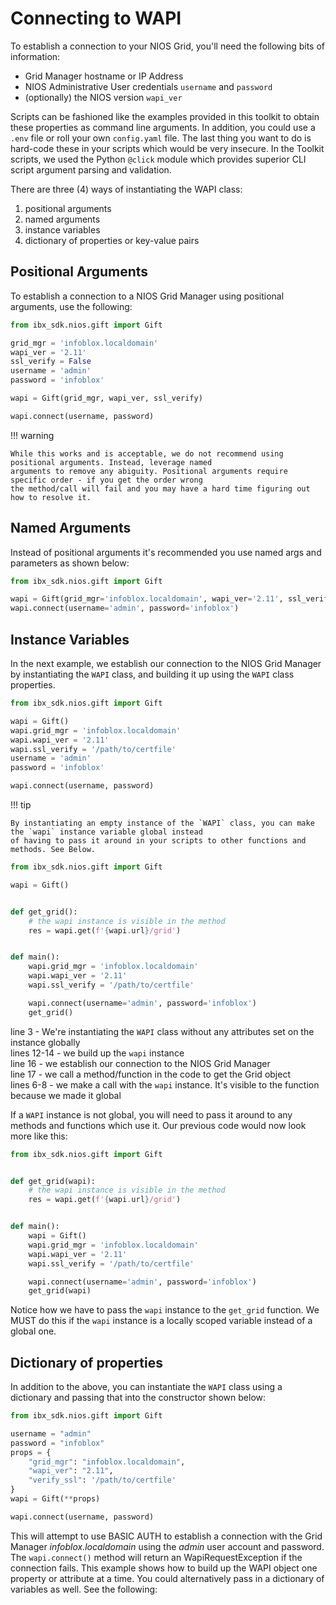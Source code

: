 # Connecting to WAPI

To establish a connection to your NIOS Grid, you'll need the following bits of information:

- Grid Manager hostname or IP Address
- NIOS Administrative User credentials `username` and `password`
- (optionally) the NIOS version `wapi_ver`

Scripts can be fashioned like the examples provided in this toolkit to obtain these properties
as command line arguments. In addition, you could use a `.env` file or roll your own `config.yaml`
file. The last thing you want to do is hard-code these in your scripts which would be very
insecure. In the Toolkit scripts, we used the Python `@click` module which provides superior
CLI script argument parsing and validation.

There are three (4) ways of instantiating the WAPI class:

1. positional arguments
2. named arguments
3. instance variables
4. dictionary of properties or key-value pairs

## Positional Arguments

To establish a connection to a NIOS Grid Manager using positional arguments, use the following:

```python
from ibx_sdk.nios.gift import Gift

grid_mgr = 'infoblox.localdomain'
wapi_ver = '2.11'
ssl_verify = False
username = 'admin'
password = 'infoblox'

wapi = Gift(grid_mgr, wapi_ver, ssl_verify)

wapi.connect(username, password)
```

!!! warning

    While this works and is acceptable, we do not recommend using positional arguments. Instead, leverage named
    arguments to remove any abiguity. Positional arguments require specific order - if you get the order wrong
    the method/call will fail and you may have a hard time figuring out how to resolve it.

## Named Arguments

Instead of positional arguments it's recommended you use named args and parameters as shown below:

```python
from ibx_sdk.nios.gift import Gift

wapi = Gift(grid_mgr='infoblox.localdomain', wapi_ver='2.11', ssl_verify='/path/to/certfile')
wapi.connect(username='admin', password='infoblox')
```

## Instance Variables

In the next example, we establish our connection to the NIOS Grid Manager by instantiating the `WAPI` class, and
building it up using the `WAPI` class properties.

```python
from ibx_sdk.nios.gift import Gift

wapi = Gift()
wapi.grid_mgr = 'infoblox.localdomain'
wapi.wapi_ver = '2.11'
wapi.ssl_verify = '/path/to/certfile'
username = 'admin'
password = 'infoblox'

wapi.connect(username, password)
```

!!! tip

    By instantiating an empty instance of the `WAPI` class, you can make the `wapi` instance variable global instead
    of having to pass it around in your scripts to other functions and methods. See Below.

```python
from ibx_sdk.nios.gift import Gift

wapi = Gift()


def get_grid():
    # the wapi instance is visible in the method
    res = wapi.get(f'{wapi.url}/grid')


def main():
    wapi.grid_mgr = 'infoblox.localdomain'
    wapi.wapi_ver = '2.11'
    wapi.ssl_verify = '/path/to/certfile'

    wapi.connect(username='admin', password='infoblox')
    get_grid()
```

line 3 - We're instantiating the `WAPI` class without any attributes set on the instance globally  
lines 12-14 - we build up the `wapi` instance  
line 16 - we establish our connection to the NIOS Grid Manager  
line 17 - we call a method/function in the code to get the Grid object  
lines 6-8 - we make a call with the `wapi` instance. It's visible to the function because we made it global

If a `WAPI` instance is not global, you will need to pass it around to any methods and functions which use it. Our
previous code would now look more like this:

```python
from ibx_sdk.nios.gift import Gift


def get_grid(wapi):
    # the wapi instance is visible in the method
    res = wapi.get(f'{wapi.url}/grid')


def main():
    wapi = Gift()
    wapi.grid_mgr = 'infoblox.localdomain'
    wapi.wapi_ver = '2.11'
    wapi.ssl_verify = '/path/to/certfile'

    wapi.connect(username='admin', password='infoblox')
    get_grid(wapi)
```

Notice how we have to pass the `wapi` instance to the `get_grid` function. We MUST do this if the `wapi` instance is a
locally scoped variable instead of a global one.

## Dictionary of properties

In addition to the above, you can instantiate the `WAPI` class using a dictionary and passing that into the
constructor shown below:

```python
from ibx_sdk.nios.gift import Gift

username = "admin"
password = "infoblox"
props = {
    "grid_mgr": "infoblox.localdomain",
    "wapi_ver": "2.11",
    "verify_ssl": '/path/to/certfile'
}
wapi = Gift(**props)

wapi.connect(username, password)
```

This will attempt to use BASIC AUTH to establish a connection with the Grid Manager
_infoblox.localdomain_ using the _admin_ user account and password. The `wapi.connect()`
method will return an WapiRequestException if the connection fails. This example shows how
to build up the WAPI object one property or attribute at a time. You could alternatively pass
in a dictionary of variables as well. See the following:
